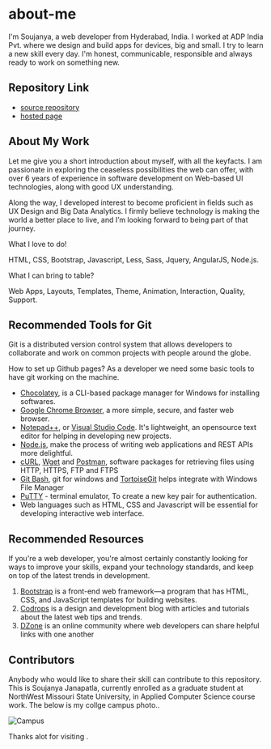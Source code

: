 # about-me

I'm Soujanya, a web developer from Hyderabad, India. I worked at ADP India Pvt. where we design and build apps for devices, big and small. I try to learn a new skill every day. I'm honest, communicable, responsible and always ready to work on something new.

## Repository Link

- [source repository](https://github.com/jscodebit/about-me)
- [hosted page](https://jscodebit.github.io/about-me/)

## About My Work

Let me give you a short introduction about myself, with all the keyfacts. I am passionate in exploring the ceaseless possibilities the web can offer, with over 6 years of experience in software development on Web-based UI technologies, along with good UX understanding.

Along the way, I developed interest to become proficient in fields such as UX Design and Big Data Analytics. I firmly believe technology is making the world a better place to live, and I’m looking forward to being part of that journey.

What I love to do!

HTML, CSS, Bootstrap, Javascript, Less, Sass, Jquery, AngularJS, Node.js.

What I can bring to table?

Web Apps, Layouts, Templates, Theme, Animation, Interaction, Quality, Support.

## Recommended Tools for Git

Git is a distributed version control system that allows developers to collaborate and work on common projects with people around the globe.

How to set up Github pages?
As a developer we need some basic tools to have git working on the machine.

- [Chocolatey](https://chocolatey.org/), is a CLI-based package manager for Windows for installing softwares.
- [Google Chrome Browser](https://www.google.com/chrome/), a more simple, secure, and faster web browser.
- [Notepad++](https://notepad-plus-plus.org/), or [Visual Studio Code](https://code.visualstudio.com/). It's lightweight, an opensource text editor for helping in developing new projects.
- [Node.js](https://nodejs.org/en/), make the process of writing web applications and REST APIs more delightful.
- [cURL](https://curl.haxx.se/), [Wget](https://www.gnu.org/software/wget/) and [Postman](https://www.getpostman.com/), software packages for retrieving files using HTTP, HTTPS, FTP and FTPS
- [Git Bash](https://git-scm.com/downloads), git for windows and [TortoiseGit](https://tortoisegit.org/) helps integrate with Windows File Manager
- [PuTTY](https://putty.org/) - terminal emulator,  To create a new key pair for authentication.
- Web languages such as HTML, CSS and Javascript will be essential for developing interactive web interface.

## Recommended Resources

If you're a web developer, you're almost certainly constantly looking for ways to improve your skills, expand your technology standards, and keep on top of the latest trends in development.

1. [Bootstrap](https://getbootstrap.com/) is a front-end web framework—a program that has HTML, CSS, and JavaScript templates for building websites.
1. [Codrops](https://tympanus.net/codrops/) is a design and development blog with articles and tutorials about the latest web tips and trends.
1. [DZone](https://dzone.com/) is an online community where web developers can share helpful links with one another

## Contributors

Anybody who would like to share their skill can contribute to this repository. This is Soujanya Janapatla, currently enrolled as a graduate student at NorthWest Missouri State University, in Applied Computer Science course work. The below is my collge campus photo..

![Campus](https://res.cloudinary.com/dost68x1y/image/upload/v1580495805/samples/sample/college_campus_gmsnlf.jpg)

Thanks alot for visiting    .
